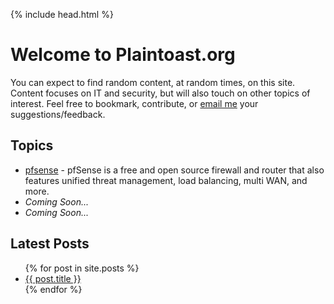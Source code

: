 {% include head.html %}

# Welcome to Plaintoast.org

You can expect to find random content, at random times, on this site. Content focuses on IT and security, but will also touch on other topics of interest. Feel free to bookmark, contribute, or [email me](mailto:ZcatK@plaintoast.org) your suggestions/feedback. 

## Topics

- [pfsense](/pfsense.html) - pfSense is a free and open source firewall and router that also features unified threat management, load balancing, multi WAN, and more.
- *Coming Soon...*
- *Coming Soon...*

## Latest Posts

<ul>
  {% for post in site.posts %}
    <li>
      <a href="{{ post.url }}">{{ post.title }}</a>
    </li>
  {% endfor %}
</ul>

